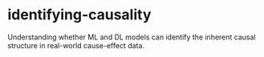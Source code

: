 # identifying-causality
Understanding whether ML and DL models can identify the inherent causal structure in real-world cause-effect data. 
